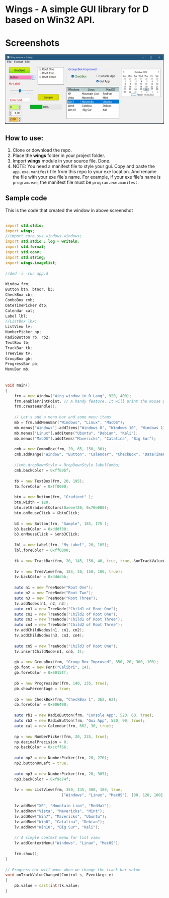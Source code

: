 
# Wings - A simple GUI library for D based on Win32 API.

# Screenshots


![image](Screenshot_243.jpg)


## How to use:
1. Clone or download the repo.
2. Place the **wings** folder in your project folder.
3. Import **wings** module in your source file. Done.
4. NOTE: You need a manifest file to style your gui. Copy and paste the `app.exe.manifest` file from this repo to your exe location. And rename the file with your exe file's name. For example, if your exe file's name is `program.exe`, the manifest file must be `program.exe.manifest`.

## Sample code
This is the code that created the window in above screenshot
```d

import std.stdio;
import wings;
//import core.sys.windows.windows;
import std.stdio : log = writeln;
import std.format;
import std.conv;
import std.string;
import wings.imagelist;

//dmd -i -run app.d

Window frm;
Button btn, btnor, b3;
CheckBox cb;
ComboBox cmb;
DateTimePicker dtp;
Calendar cal;
Label lbl;
//ListBox lbx;
ListView lv;
NumberPicker np;
RadioButton rb, rb2;
TextBox tb;
TrackBar tk;
TreeView tv;
GroupBox gb;
ProgressBar pb;
MenuBar mb;


void main()
{
	frm = new Window("Wing window in D Lang", 920, 400);
	frm.enablePrintPoint; // A handy feature. It will print the mouse points.
	frm.createHandle();

	// Let's add a menu bar and some menu items
	mb = frm.addMenuBar("Windows", "Linux", "MacOS");
	mb.menus["Windows"].addItems("Windows 8", "Windows 10", "Windows 11");
	mb.menus["Linux"].addItems("Ubuntu", "Debian", "Kali");
	mb.menus["MacOS"].addItems("Mavericks", "Catalina", "Big Sur");

	cmb = new ComboBox(frm, 20, 65, 150, 30);
	cmb.addRange("Window", "Button", "Calendar", "CheckBox", "DateTimePicker", "GroupBox");

	//cmb.dropDownStyle = DropDownStyle.labelCombo;
	cmb.backColor = 0xff80bf;

	tb = new TextBox(frm, 20, 195);
	tb.foreColor = 0xff0000;

	btn = new Button(frm, "Gradient" );
	btn.width = 120;
	btn.setGradientColors(0xeeef20, 0x70e000);
	btn.onMouseClick = &btnClick;

	b3 = new Button(frm, "Sample", 185, 175 );
	b3.backColor = 0xdddf00;
	b3.onMouseClick = &onb3Click;

	lbl = new Label(frm, "My Label", 20, 105);
	lbl.foreColor = 0xff0000;

    tk = new TrackBar(frm, 20, 145, 150, 40, true, true, &onTrackValueChanged);

    tv = new TreeView(frm, 185, 20, 150, 100, true);
	tv.backColor = 0xddddbb;

	auto n1 = new TreeNode("Root One");
	auto n2 = new TreeNode("Root Two");
	auto n3 = new TreeNode("Root Three");
	tv.addNodes(n1, n2, n3);
	auto cn1 = new TreeNode("Child1 of Root One");
	auto cn2 = new TreeNode("Child2 of Root One");
	auto cn3 = new TreeNode("Child1 of Root Three");
	auto cn4 = new TreeNode("Child2 of Root Three");
	tv.addChildNodes(n1, cn1, cn2);
	tv.addChildNodes(n3, cn3, cn4);

	auto cn5 = new TreeNode("Child3 of Root One");
	tv.insertChildNode(n1, cn5, 1);

    gb = new GroupBox(frm, "Group Box Improved", 350, 20, 300, 100);
	gb.font = new Font("Calibri", 14);
	gb.foreColor = 0x0015ff;

	pb = new ProgressBar(frm, 140, 235, true);
	pb.showPercentage = true;

	cb = new CheckBox(frm, "CheckBox 1", 362, 62);
	cb.foreColor = 0x006400;

	auto rb1 = new RadioButton(frm, "Console App", 520, 60, true);
	auto rb2 = new RadioButton(frm, "Gui App", 520, 90, true);
	auto cal = new Calendar(frm, 662, 30, true);

	np = new NumberPicker(frm, 20, 235, true);
	np.decimalPrecision = 0;
    np.backColor = 0xccff66;

	auto np2 = new NumberPicker(frm, 20, 270);
	np2.buttonOnLeft = true;

	auto np3 = new NumberPicker(frm, 20, 305);
    np3.backColor = 0xf9c74f;

	lv = new ListView(frm, 350, 135, 300, 180, true,
						 ["Windows", "Linux", "MacOS"], [80, 120, 100] );

	lv.addRow("XP", "Mountain Lion", "RedHat");
    lv.addRow("Vista", "Mavericks", "Mint");
    lv.addRow("Win7", "Mavericks", "Ubuntu");
    lv.addRow("Win8", "Catalina", "Debian");
    lv.addRow("Win10", "Big Sur", "Kali");

	// A simple context menu for list view
	lv.addContextMenu("Windows", "Linux", "MacOS");

	frm.show();
}

// Progress bar will move when we change the track bar value
void onTrackValueChanged(Control s, EventArgs e)
{
	pb.value = cast(int)tk.value;
}

```




